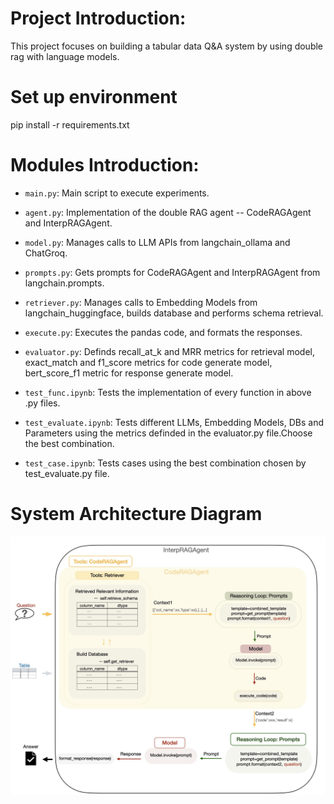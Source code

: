 # Project Introduction:
This project focuses on building a tabular data Q&A system by using double rag with language models.

# Set up environment
pip install -r requirements.txt

# Modules Introduction:
- `main.py`: Main script to execute experiments.
- `agent.py`: Implementation of the double RAG agent -- CodeRAGAgent and InterpRAGAgent.
- `model.py`: Manages calls to LLM APIs from langchain_ollama and ChatGroq.
- `prompts.py`: Gets prompts for CodeRAGAgent and InterpRAGAgent from langchain.prompts.
- `retriever.py`: Manages calls to Embedding Models from langchain_huggingface, builds database and performs schema retrieval.
- `execute.py`: Executes the pandas code, and formats the responses.
- `evaluator.py`: Definds recall_at_k and MRR metrics for retrieval model, exact_match and f1_score metrics for code generate model, bert_score_f1 metric for response generate model.


- `test_func.ipynb`: Tests the implementation of every function in above .py files.
- `test_evaluate.ipynb`: Tests different LLMs, Embedding Models, DBs and Parameters using the metrics definded in the evaluator.py file.Choose the best combination.
- `test_case.ipynb`:  Tests cases using the best combination chosen by test_evaluate.py file.


# System Architecture Diagram
![System Architecture Diagram](architecture.001.jpeg)
